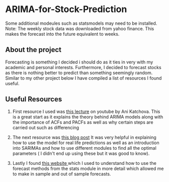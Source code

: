 # ARIMA-for-Stock-Prediction
Some additional modeules such as statsmodels may need to be installed.
Note: The weekly stock data was downloaded from yahoo finance. This makes the forecast into the future equivalent to weeks. 

## About the project
Forecasting is something I decided i should do as it ties in very with my academic and personal interests. Furthermore, I decided to forecast stocks as there is nothing better to predict than something seemingly random. Similar to my other project below I have compiled a list of resources I found useful.

## Useful Resources
1. First resource I used was <a href="https://www.youtube.com/watch?v=Y2khrpVo6qI" target="_top">this lecture</a> on youtube by Ani Katchova. This is a great start as it explains the theory behind ARIMA models along with the importance of ACFs and PACFs as well as why certain steps are carried out such as differencing

2. The next resource was <a href="https://www.machinelearningplus.com/time-series/arima-model-time-series-forecasting-python/#:~:text=ARIMA%2C%20short%20for%20'AutoRegressive%20Integrated,to%20predict%20the%20future%20values." target="_top">this blog post</a> It was very helpful in explaining how to use the model for real life predictions as well as an introduction into SARIMAs and how to use different modules to find all the optimal parameters ( I didn't end up using these but it was good to know). 

3. Lastly I found <a href="https://machinelearningmastery.com/make-sample-forecasts-arima-python/" target="_top">this website </a> which I used to understand how to use the forecast methods from the stats module in more detail which allowed me to make in sample and out of sample forecasts.
